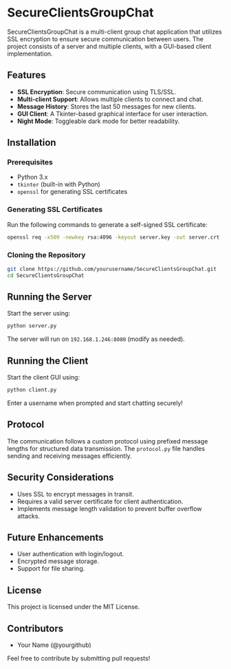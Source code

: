 # SecureClientsGroupChat

SecureClientsGroupChat is a multi-client group chat application that utilizes SSL encryption to ensure secure communication between users. The project consists of a server and multiple clients, with a GUI-based client implementation.

## Features

- **SSL Encryption**: Secure communication using TLS/SSL.
- **Multi-client Support**: Allows multiple clients to connect and chat.
- **Message History**: Stores the last 50 messages for new clients.
- **GUI Client**: A Tkinter-based graphical interface for user interaction.
- **Night Mode**: Toggleable dark mode for better readability.

## Installation

### Prerequisites
- Python 3.x
- `tkinter` (built-in with Python)
- `openssl` for generating SSL certificates

### Generating SSL Certificates
Run the following commands to generate a self-signed SSL certificate:
```sh
openssl req -x509 -newkey rsa:4096 -keyout server.key -out server.crt -days 365 -nodes
```

### Cloning the Repository
```sh
git clone https://github.com/yourusername/SecureClientsGroupChat.git
cd SecureClientsGroupChat
```

## Running the Server
Start the server using:
```sh
python server.py
```
The server will run on `192.168.1.246:8080` (modify as needed).

## Running the Client
Start the client GUI using:
```sh
python client.py
```
Enter a username when prompted and start chatting securely!

## Protocol
The communication follows a custom protocol using prefixed message lengths for structured data transmission. The `protocol.py` file handles sending and receiving messages efficiently.

## Security Considerations
- Uses SSL to encrypt messages in transit.
- Requires a valid server certificate for client authentication.
- Implements message length validation to prevent buffer overflow attacks.

## Future Enhancements
- User authentication with login/logout.
- Encrypted message storage.
- Support for file sharing.

## License
This project is licensed under the MIT License.

## Contributors
- Your Name (@yourgithub)

Feel free to contribute by submitting pull requests!

